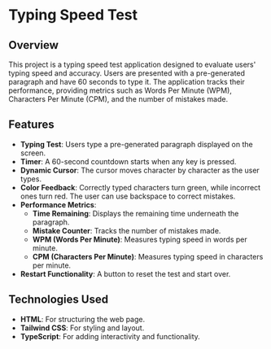 # Typing Speed Test

## Overview

This project is a typing speed test application designed to evaluate users' typing speed and accuracy. Users are presented with a pre-generated paragraph and have 60 seconds to type it. The application tracks their performance, providing metrics such as Words Per Minute (WPM), Characters Per Minute (CPM), and the number of mistakes made.

## Features

- **Typing Test**: Users type a pre-generated paragraph displayed on the screen.
- **Timer**: A 60-second countdown starts when any key is pressed.
- **Dynamic Cursor**: The cursor moves character by character as the user types.
- **Color Feedback**: Correctly typed characters turn green, while incorrect ones turn red. The user can use backspace to correct mistakes.
- **Performance Metrics**:
  - **Time Remaining**: Displays the remaining time underneath the paragraph.
  - **Mistake Counter**: Tracks the number of mistakes made.
  - **WPM (Words Per Minute)**: Measures typing speed in words per minute.
  - **CPM (Characters Per Minute)**: Measures typing speed in characters per minute.
- **Restart Functionality**: A button to reset the test and start over.

## Technologies Used

- **HTML**: For structuring the web page.
- **Tailwind CSS**: For styling and layout.
- **TypeScript**: For adding interactivity and functionality.
